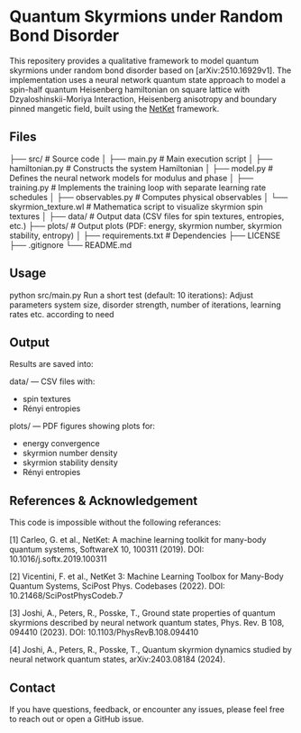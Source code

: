 # Quantum Skyrmions under Random Bond Disorder

This repositery provides a qualitative framework to model quantum skyrmions under random bond disorder based on [arXiv:2510.16929v1].
The implementation uses a neural network quantum state approach to model a spin-half quantum Heisenberg hamiltonian on square lattice with Dzyaloshinskii-Moriya Interaction, Heisenberg anisotropy and boundary pinned mangetic field, built using the [NetKet](https://www.netket.org) framework.

## Files
├── src/ # Source code
│ ├── main.py # Main execution script
│ ├── hamiltonian.py # Constructs the system Hamiltonian
│ ├── model.py # Defines the neural network models for modulus and phase
│ ├── training.py # Implements the training loop with separate learning rate schedules
│ ├── observables.py # Computes physical observables
│ └── skyrmion_texture.wl # Mathematica script to visualize skyrmion spin textures
│
├── data/ # Output data (CSV files for spin textures, entropies, etc.)
├── plots/ # Output plots (PDF: energy, skyrmion number, skyrmion stability, entropy)
│
├── requirements.txt # Dependencies
├── LICENSE
├── .gitignore
└── README.md

## Usage
python src/main.py
Run a short test (default: 10 iterations):
Adjust parameters system size, disorder strength, number of iterations, learning rates etc. according to need

## Output
Results are saved into:

data/ — CSV files with:
- spin textures
- Rényi entropies

plots/ — PDF figures showing plots for:
- energy convergence
- skyrmion number density
- skyrmion stability density
- Rényi entropies

## References & Acknowledgement
This code is impossible without the following referances:

[1] Carleo, G. et al., NetKet: A machine learning toolkit for many-body quantum systems, SoftwareX 10, 100311 (2019). DOI: 10.1016/j.softx.2019.100311

[2] Vicentini, F. et al., NetKet 3: Machine Learning Toolbox for Many-Body Quantum Systems, SciPost Phys. Codebases (2022). DOI: 10.21468/SciPostPhysCodeb.7

[3] Joshi, A., Peters, R., Posske, T., Ground state properties of quantum skyrmions described by neural network quantum states, Phys. Rev. B 108, 094410 (2023). DOI: 10.1103/PhysRevB.108.094410

[4] Joshi, A., Peters, R., Posske, T., Quantum skyrmion dynamics studied by neural network quantum states, arXiv:2403.08184 (2024).

## Contact
If you have questions, feedback, or encounter any issues, please feel free to reach out or open a GitHub issue.